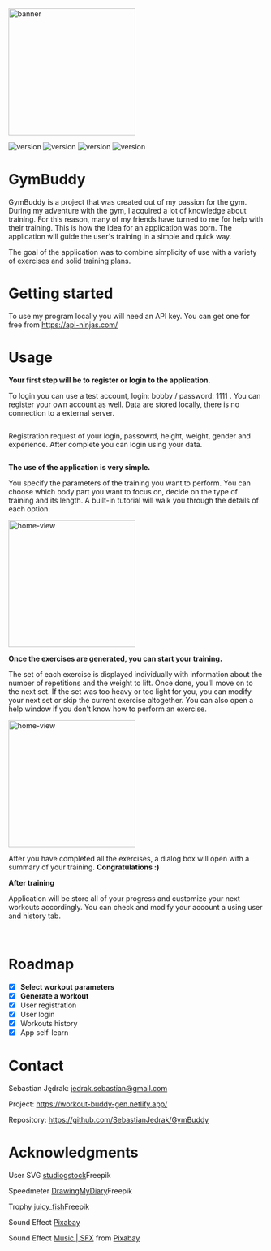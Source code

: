 <img src="https://user-images.githubusercontent.com/115486676/223082952-72bfc490-4777-4d18-bcfa-dd598be2901e.svg" alt="banner" height="250px" />

<br/>

![version](https://img.shields.io/github/last-commit/SebastianJedrak/GymBuddy)
![version](https://img.shields.io/github/release-date/SebastianJedrak/GymBuddy)
![version](https://img.shields.io/github/v/release/SebastianJedrak/GymBuddy?include_prereleases)
![version](https://img.shields.io/github/languages/top/SebastianJedrak/GymBuddy)


# GymBuddy

GymBuddy is a project that was created out of my passion for the gym. During my adventure with the gym, I acquired a lot of knowledge about training. 
For this reason, many of my friends have turned to me for help with their training. This is how the idea for an application was born. The application will guide the user's training in a simple and quick way.

The goal of the application was to combine simplicity of use with a variety of exercises and solid training plans. 

# Getting started

To use my program locally you will need an API key. You can get one for free from https://api-ninjas.com/

# Usage

<b>Your first step will be to register or login to the application.</b>

To login you can use a test account, login: bobby / password: 1111 . You can register your own account as well. Data are stored locally, there is no connection to a external server.

<img login>

Registration request of your login, passowrd, height, weight, gender and experience. After complete you can login using your data.

<img registration>

<b>The use of the application is very simple.</b>

You specify the parameters of the training you want to perform. You can choose which body part you want to focus on, decide on the type of training and its length. A built-in tutorial will walk you through the details of each option.

<img src="https://user-images.githubusercontent.com/115486676/223096576-03c93f7d-48d9-4c4b-8b31-bef89e8d3d21.png" alt="home-view" width="250px" />

<b>Once the exercises are generated, you can start your training.</b>

The set of each exercise is displayed individually with information about the number of repetitions and the weight to lift. Once done, you'll move on to the next set. If the set was too heavy or too light for you, you can modify your next set or skip the current exercise altogether. You can also open a help window if you don't know how to perform an exercise.

<img src="https://user-images.githubusercontent.com/115486676/223098174-70fc9711-82e2-43d1-ab5f-f874fbf56504.png" alt="home-view" width="250px" />

After you have completed all the exercises, a dialog box will open with a summary of your training. <b>Congratulations :)</b>

<b>After training</b>

Application will be store all of your progress and customize your next workouts accordingly. You can check and modify your account a using user and history tab.

<img user> <img history>

# Roadmap
- [X] <b>Select workout parameters</b>
- [X] <b>Generate a workout</b>
- [X] User registration
- [X] User login
- [X] Workouts history
- [X] App self-learn

# Contact

Sebastian Jędrak: jedrak.sebastian@gmail.com

Project: https://workout-buddy-gen.netlify.app/ 

Repository: https://github.com/SebastianJedrak/GymBuddy

# Acknowledgments

User SVG
<a href="https://pl.freepik.com/darmowe-wektory/znajdz-osobe-do-pracy_8063764.htm#query=user&position=6&from_view=search&track=aitestb">studiogstock</a>Freepik

Speedmeter
<a href="https://pl.freepik.com/darmowe-wektory/zestaw-predkosciomierza-odosobniony_14877893.htm#query=speedmeter&position=4&from_view=search&track=aitestb"> DrawingMyDiary</a>Freepik

Trophy
<a href="https://pl.freepik.com/darmowe-wektory/trofeum_34295225.htm#query=cup&position=0&from_view=search&track=sph">juicy_fish</a>Freepik

Sound Effect 
<a href="https://pixabay.com/sound-effects/?utm_source=link-attribution&amp;utm_medium=referral&amp;utm_campaign=music&amp;utm_content=6185">Pixabay</a>

Sound Effect 
<a href="https://pixabay.com/users/universfield-28281460/?utm_source=link-attribution&amp;utm_medium=referral&amp;utm_campaign=music&amp;utm_content=126517">Music | SFX</a> from <a href="https://pixabay.com//?utm_source=link-attribution&amp;utm_medium=referral&amp;utm_campaign=music&amp;utm_content=126517">Pixabay</a>
